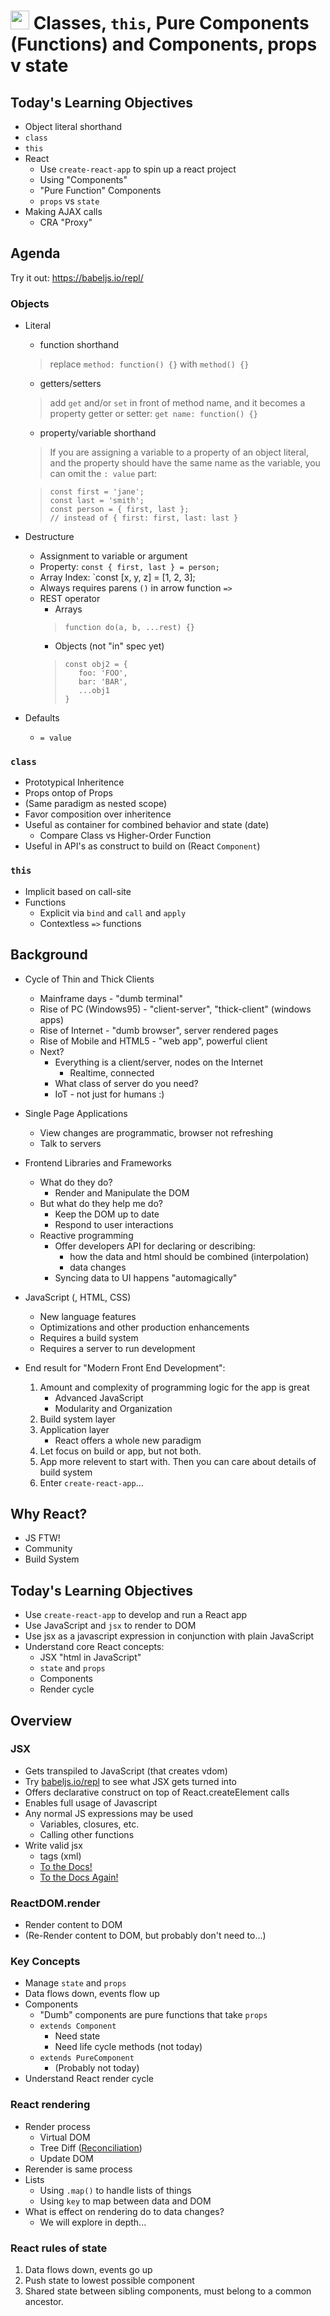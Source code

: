 <img src="https://cloud.githubusercontent.com/assets/478864/22186847/68223ce6-e0b1-11e6-8a62-0e3edc96725e.png" 
width=30> Classes, `this`, Pure Components (Functions) and Components, props v state
===

## Today's Learning Objectives

* Object literal shorthand
* `class`
* `this`
* React
    * Use `create-react-app` to spin up a react project
    * Using "Components"
    * "Pure Function" Components
    * `props` vs `state`
* Making AJAX calls
    * CRA "Proxy"

## Agenda

Try it out: https://babeljs.io/repl/

### Objects
* Literal
	* function shorthand
	> replace `method: function() {}` with `method() {}`

	* getters/setters
	> add `get` and/or `set` in front of method name, and it becomes a
	> property getter or setter:
	> `get name: function() {}`

	* property/variable shorthand
	> If you are assigning a variable to a property of an object literal,
	> and the property should have the same name as the variable, you can omit
	> the `: value` part:
	
	> ```
	> const first = 'jane';
	> const last = 'smith';
	> const person = { first, last }; 
	> // instead of { first: first, last: last }
	> ```

* Destructure
	* Assignment to variable or argument
	* Property: `const { first, last } = person;`
	* Array Index: `const [x, y, z] = [1, 2, 3];
	* Always requires parens `()` in arrow function `=>`
    * REST operator
        * Arrays
        > ```
        > function do(a, b, ...rest) {}
        > ```
        * Objects (not "in" spec yet)
        > ```
        > const obj2 = {
        >    foo: 'FOO',
        >    bar: 'BAR',
        >    ...obj1 
        > }
        > ```


* Defaults
	* `= value`

### `class`

* Prototypical Inheritence
* Props ontop of Props
* (Same paradigm as nested scope)
* Favor composition over inheritence
* Useful as container for combined behavior and state (date)
	* Compare Class vs Higher-Order Function
* Useful in API's as construct to build on (React `Component`)

### `this`
* Implicit based on call-site
* Functions
	* Explicit via `bind` and `call` and `apply`
	* Contextless `=>` functions


## Background

* Cycle of Thin and Thick Clients
	* Mainframe days - "dumb terminal"
	* Rise of PC (Windows95) - "client-server", "thick-client" (windows apps)
	* Rise of Internet - "dumb browser", server rendered pages
	* Rise of Mobile and HTML5 - "web app", powerful client
	* Next?
		* Everything is a client/server, nodes on the Internet
			* Realtime, connected
		* What class of server do you need?
		* IoT - not just for humans :)

* Single Page Applications
	* View changes are programmatic, browser not refreshing
	* Talk to servers

* Frontend Libraries and Frameworks
	* What do they do?
		* Render and Manipulate the DOM
	* But what do they help me do?
		* Keep the DOM up to date
		* Respond to user interactions
	* Reactive programming
		* Offer developers API for declaring or describing:
			* how the data and html should be combined (interpolation)
			* data changes
		* Syncing data to UI happens "automagically"

* JavaScript (, HTML, CSS)
	* New language features
	* Optimizations and other production enhancements
	* Requires a build system
	* Requires a server to run development

* End result for "Modern Front End Development":
	1. Amount and complexity of programming logic for the app is great
		* Advanced JavaScript
		* Modularity and Organization
	1. Build system layer
	1. Application layer
		* React offers a whole new paradigm
	1. Let focus on build or app, but not both. 
	1. App more relevent to start with. Then you can care about details of build system
	1. Enter `create-react-app`...

## Why React?
* JS FTW!
* Community
* Build System

## Today's Learning Objectives

* Use `create-react-app` to develop and run a React app
* Use JavaScript and `jsx` to render to DOM
* Use jsx as a javascript expression in conjunction with plain JavaScript
* Understand core React concepts: 
    * JSX "html in JavaScript"
    * `state` and `props`
    * Components
    * Render cycle

## Overview

### JSX
* Gets transpiled to JavaScript (that creates vdom)
* Try [babeljs.io/repl](http://babeljs.io/repl) to see what JSX gets turned into
* Offers declarative construct on top of React.createElement calls
* Enables full usage of Javascript
* Any normal JS expressions may be used
	* Variables, closures, etc.
	* Calling other functions
* Write valid jsx
	* tags (xml)
	* [To the Docs!](https://facebook.github.io/react/docs/introducing-jsx.html)
	* [To the Docs Again!](https://facebook.github.io/react/docs/jsx-in-depth.html)

### ReactDOM.render

* Render content to DOM
* (Re-Render content to DOM, but probably don't need to...)

### Key Concepts

* Manage `state` and `props`
* Data flows down, events flow up
* Components
    * "Dumb" components are pure functions that take `props`
    * `extends Component`
        * Need state
        * Need life cycle methods (not today)
    * `extends PureComponent`
        * (Probably not today)
* Understand React render cycle

### React rendering

* Render process
    * Virtual DOM
    * Tree Diff ([Reconciliation](https://facebook.github.io/react/docs/reconciliation.html))
    * Update DOM
* Rerender is same process
* Lists
    * Using `.map()` to handle lists of things
    * Using `key` to map between data and DOM
* What is effect on rendering do to data changes?
    * We will explore in depth...

### React rules of state

1. Data flows down, events go up
1. Push state to lowest possible component
1. Shared state between sibling components, must belong
to a common ancestor.
